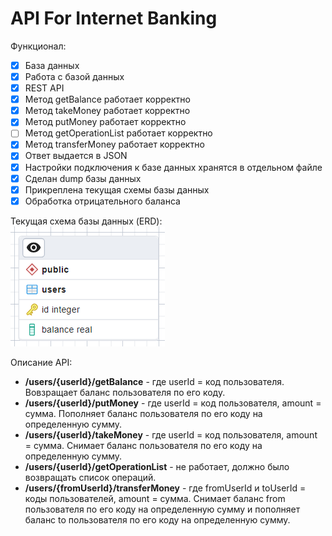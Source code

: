 # API For Internet Banking

Функционал:
- [x] База данных
- [x] Работа с базой данных
- [x] REST API
- [X] Метод getBalance работает корректно 
- [X] Метод takeMoney работает корректно
- [X] Метод putMoney работает корректно
- [ ] Метод getOperationList работает корректно
- [X] Метод transferMoney работает корректно
- [X] Ответ выдается в JSON
- [X] Настройки подключения к базе данных хранятся в отдельном файле
- [X] Сделан dump базы данных
- [X] Прикреплена текущая схемы базы данных
- [X] Обработка отрицательного баланса

Текущая схема базы данных (ERD):  
![Иллюстрация к проекту](https://github.com/Zeazurus/API_For_Internet_Banking/blob/26ccb97c57195502a54dcfcf360341c5e7ff57e5/ERD.png)

Описание API:
- **/users/{userId}/getBalance** - где userId = код пользователя. Вовзращает баланс пользователя по его коду.
- **/users/{userId}/putMoney** - где userId = код пользователя, amount = сумма. Пополняет баланс пользователя по его коду на определенную сумму.
- **/users/{userId}/takeMoney** - где userId = код пользователя, amount = сумма. Снимает баланс пользователя по его коду на определенную сумму.
- **/users/{userId}/getOperationList** - не работает, должно было возвращать список операций.
- **/users/{fromUserId}/transferMoney** - где fromUserId и toUserId = коды пользователей, amount = сумма. Снимает баланс from пользователя по его коду на определенную сумму и пополняет баланс to пользователя по его коду на определенную сумму.

